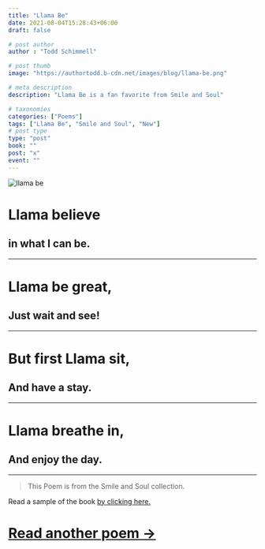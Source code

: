 ```yaml
---
title: "Llama Be"
date: 2021-08-04T15:28:43+06:00
draft: false

# post author
author : "Todd Schimmell"

# post thumb
image: "https://authortodd.b-cdn.net/images/blog/llama-be.png"

# meta description
description: "Llama Be is a fan favorite from Smile and Soul"

# taxonomies
categories: ["Poems"]
tags: ["Llama Be", "Smile and Soul", "New"]
# post type
type: "post"
book: ""
post: "x"
event: ""
---
```


![llama be](https://authortodd.b-cdn.net/images/blog/llama-be.png)


# Llama believe
## in what I can be.

---

# Llama be great,
## Just wait and see!

---

# But first Llama sit,
## And have a stay.

---

# Llama breathe in,
## And enjoy the day.

---

> This Poem is from the Smile and Soul collection.

Read a sample of the book [by clicking here.](/blog/smile-and-soul)

# [Read another poem ->](/blog/hair-stare)
